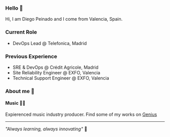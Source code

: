 ### Hello 👋

Hi, I am Diego Peinado and I come from Valencia, Spain. 

### Current Role
- DevOps Lead @ Telefonica, Madrid

### Previous Experience
- SRE & DevOps @ Crédit Agricole, Madrid
- Site Reliability Engineer @ EXFO, Valencia
- Technical Support Engineer @ EXFO, Valencia

### About me 🙂

#### Music 🎹📀
Expierenced music industry producer. Find some of my works on [Genius](https://genius.com/artists/Dp-soundz) 

---
*"Always learning, always innovating"* 🚀
